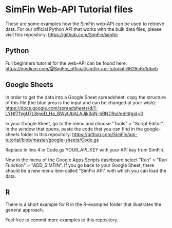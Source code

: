 # SimFin Web-API Tutorial files

These are some examples how the SimFin web-API can be used to retrieve data. For our official Python API that works with the bulk data files, please visit this repository: https://github.com/SimFin/simfin

## Python
Full beginners tutorial for the web-API can be found here: https://medium.com/@SimFin_official/simfin-api-tutorial-6626c6c1dbeb

## Google Sheets
In order to get the data into a Google Sheet spreadsheet, copy the structure of this file (the blue area is the input and can be changed at your wish): 
https://docs.google.com/spreadsheets/d/1-LYHf71VgU7L8mqD_Ha_BWytJbALAJjk3qN-hBND9uI/edit#gid=0

In your Google Sheet, go to the menu and choose "Tools" > "Script Editor". In the window that opens, paste the code that you can find in the google-sheets folder in this repository:
https://github.com/SimFin/api-tutorial/blob/master/google-sheets/Code.gs

Replace in line 4 in Code.gs YOUR_API_KEY with your API key from SimFin.

Now in the menu of the Google Apps Scripts dashboard select "Run" > "Run Function" > "ADD_SIMFIN". If you go back to your Google Sheet, there should be a new menu item called "SimFin API" with which you can load the data.

## R
There is a short example for R in the R-examples folder that illustrates the general approach.

Feel free to commit more examples to this repository.